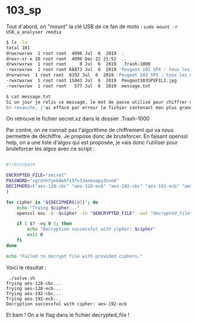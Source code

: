# 103_sp

Tout d'abord, on "mount" la clé USB de ce fan de moto :  `sudo mount -r USB_a_analyser /media`

```bash
$ ls -la
total 101
drwxrwxrwx  1 root root  4096 Jul  6  2019  .
drwxr-xr-x 20 root root  4096 Dec 22 21:52  ..
drwxrwxrwx  1 root root     0 Jul  6  2019  .Trash-1000
-rwxrwxrwx  1 root root 68873 Jul  6  2019 'Peugeot 103 SPX : tous les modèles de 1987 à 2003 | Actualités de la mobylette par Mobylette Mag.html'
drwrwxrwx  1 root root  8192 Jul  6  2019 'Peugeot 103 SPX : tous les modèles de 1987 à 2003 | Actualités de la mobylette par Mobylette Mag_files'
-rwxrwxrwx  1 root root 15041 Jul  6  2019  Peugeot103SPXFILI.jpg
-rwxrwxrwx  1 root root   577 Jul  6  2019  message.txt

$ cat message.txt
Si un jour je relis ce message, le mot de passe utilisé pour chiffrer mon plus grand secret était "vgrohhfyek0wkfi5fv13anexapy3sso6" et j'avais utilisé openssl.
En revanche, j'ai effacé par erreur le fichier contenant mon plus grand secret (voir s'il existe des techniques de la mort pour le retrouver mon fichier secret.xz sha256(0fb08681c2f8db4d3c127c4c721018416cc9f9b369d5f5f9cf420b89ee5dfe4e) de 136 octets) et de toute façon, impossible de me rappeler de l'algo utilisé -_- (donc si je le retrouve... il faudra aussi retrouver l'algo pour utiliser ce mot de passe).
```

On retrouve le fichier secret.xz dans le dossier .Trash-1000

Par contre, on ne connait pas l'algorithme de chiffrement qui va nous permettre de déchiffre. Je propose donc de bruteforcer. En faisant openssl help, on a une liste d'algos qui est proposée, je vais donc l'utiliser pour bruteforcer les algos avec ce script : 

```bash 

#!/bin/bash

ENCRYPTED_FILE="secret"
PASSWORD="vgrohhfyek0wkfi5fv13anexapy3sso6"
DECIPHERS=("aes-128-cbc" "aes-128-ecb" "aes-192-cbc" "aes-192-ecb" "aes-256-cbc" "aes-256-ecb" "aria-128-cbc" "aria-128-cfb" "aria-128-cfb1" "aria-128-cfb8" "aria-128-ctr" "aria-128-ecb" "aria-128-ofb" "aria-192-cbc" "aria-192-cfb" "aria-192-cfb1" "aria-192-cfb8" "aria-192-ctr" "aria-192-ecb" "aria-192-ofb" "aria-256-cbc" "aria-256-cfb" "aria-256-cfb1" "aria-256-cfb8" "aria-256-ctr" "aria-256-ecb" "aria-256-ofb" "base64" "bf" "bf-cbc" "bf-cfb" "bf-ecb" "bf-ofb" "camellia-128-cbc" "camellia-128-ecb" "camellia-192-cbc" "camellia-192-ecb" "camellia-256-cbc" "camellia-256-ecb" "cast" "cast-cbc" "cast5-cbc" "cast5-cfb" "cast5-ecb" "cast5-ofb" "des" "des-cbc" "des-cfb" "des-ecb" "des-ede" "des-ede-cbc" "des-ede-cfb" "des-ede-ofb" "des-ede3" "des-ede3-cbc" "des-ede3-cfb" "des-ede3-ofb" "des-ofb" "des3" "desx" "rc2" "rc2-40-cbc" "rc2-64-cbc" "rc2-cbc" "rc2-cfb" "rc2-ecb" "rc2-ofb" "rc4" "rc4-40" "seed" "seed-cbc" "seed-cfb" "seed-ecb" "seed-ofb" "sm4-cbc" "sm4-cfb" "sm4-ctr" "sm4-ecb" "sm4-ofb"
)

for cipher in "${DECIPHERS[@]}"; do
    echo "Trying $cipher..."
    openssl enc -d -$cipher -in "$ENCRYPTED_FILE" -out "decrypted_file" -pass pass:"$PASSWORD" 2>/dev/null

    if [ $? -eq 0 ]; then
        echo "Decryption successful with cipher: $cipher"
        exit 0
    fi
done

echo "Failed to decrypt file with provided ciphers."
```

Voici le résultat : 

```
 ./solve.sh
Trying aes-128-cbc...
Trying aes-128-ecb...
Trying aes-192-cbc...
Trying aes-192-ecb...
Decryption successful with cipher: aes-192-ecb
```

Et bam ! On a le flag dans le fichier decrypted_file ! 
